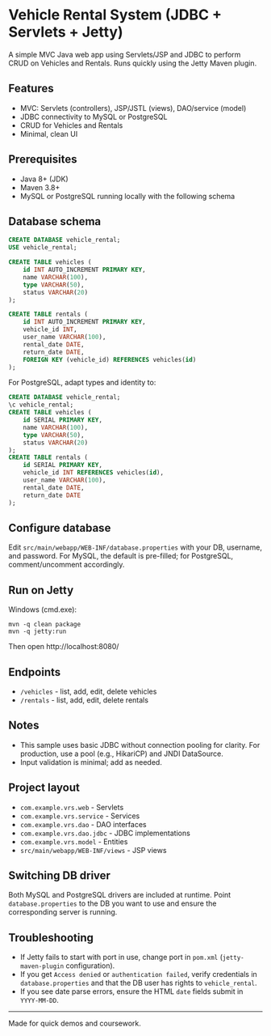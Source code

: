 # Vehicle Rental System (JDBC + Servlets + Jetty)

A simple MVC Java web app using Servlets/JSP and JDBC to perform CRUD on Vehicles and Rentals. Runs quickly using the Jetty Maven plugin.

## Features
- MVC: Servlets (controllers), JSP/JSTL (views), DAO/service (model)
- JDBC connectivity to MySQL or PostgreSQL
- CRUD for Vehicles and Rentals
- Minimal, clean UI

## Prerequisites
- Java 8+ (JDK)
- Maven 3.8+
- MySQL or PostgreSQL running locally with the following schema

## Database schema
```sql
CREATE DATABASE vehicle_rental;
USE vehicle_rental;

CREATE TABLE vehicles (
    id INT AUTO_INCREMENT PRIMARY KEY,
    name VARCHAR(100),
    type VARCHAR(50),
    status VARCHAR(20)
);

CREATE TABLE rentals (
    id INT AUTO_INCREMENT PRIMARY KEY,
    vehicle_id INT,
    user_name VARCHAR(100),
    rental_date DATE,
    return_date DATE,
    FOREIGN KEY (vehicle_id) REFERENCES vehicles(id)
);
```

For PostgreSQL, adapt types and identity to:
```sql
CREATE DATABASE vehicle_rental;
\c vehicle_rental;
CREATE TABLE vehicles (
    id SERIAL PRIMARY KEY,
    name VARCHAR(100),
    type VARCHAR(50),
    status VARCHAR(20)
);
CREATE TABLE rentals (
    id SERIAL PRIMARY KEY,
    vehicle_id INT REFERENCES vehicles(id),
    user_name VARCHAR(100),
    rental_date DATE,
    return_date DATE
);
```

## Configure database
Edit `src/main/webapp/WEB-INF/database.properties` with your DB, username, and password. For MySQL, the default is pre-filled; for PostgreSQL, comment/uncomment accordingly.

## Run on Jetty
Windows (cmd.exe):

```
mvn -q clean package
mvn -q jetty:run
```

Then open http://localhost:8080/

## Endpoints
- `/vehicles` - list, add, edit, delete vehicles
- `/rentals` - list, add, edit, delete rentals

## Notes
- This sample uses basic JDBC without connection pooling for clarity. For production, use a pool (e.g., HikariCP) and JNDI DataSource.
- Input validation is minimal; add as needed.

## Project layout
- `com.example.vrs.web` - Servlets
- `com.example.vrs.service` - Services
- `com.example.vrs.dao` - DAO interfaces
- `com.example.vrs.dao.jdbc` - JDBC implementations
- `com.example.vrs.model` - Entities
- `src/main/webapp/WEB-INF/views` - JSP views

## Switching DB driver
Both MySQL and PostgreSQL drivers are included at runtime. Point `database.properties` to the DB you want to use and ensure the corresponding server is running.

## Troubleshooting
- If Jetty fails to start with port in use, change port in `pom.xml` (`jetty-maven-plugin` configuration).
- If you get `Access denied` or `authentication failed`, verify credentials in `database.properties` and that the DB user has rights to `vehicle_rental`.
- If you see date parse errors, ensure the HTML `date` fields submit in `YYYY-MM-DD`.

---
Made for quick demos and coursework.
